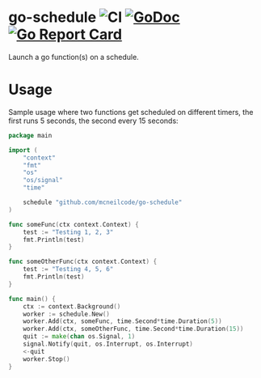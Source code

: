 # go-schedule ![CI](https://github.com/mcneilcode/go-schedule/workflows/Builds/badge.svg) [![GoDoc](https://godoc.org/github.com/mcneilcode/go-schedule?status.svg)](https://godoc.org/github.com/mcneilcode/go-schedule) [![Go Report Card](https://goreportcard.com/badge/github.com/mcneilcode/go-schedule)](https://goreportcard.com/report/github.com/mcneilcode/go-schedule)

Launch a go function(s) on a schedule.

# Usage

Sample usage where two functions get scheduled on different timers,
the first runs 5 seconds, the second every 15 seconds:

```go
package main

import (
	"context"
	"fmt"
	"os"
	"os/signal"
	"time"

	schedule "github.com/mcneilcode/go-schedule"
)

func someFunc(ctx context.Context) {
	test := "Testing 1, 2, 3"
	fmt.Println(test)
}

func someOtherFunc(ctx context.Context) {
	test := "Testing 4, 5, 6"
	fmt.Println(test)
}

func main() {
	ctx := context.Background()
	worker := schedule.New()
	worker.Add(ctx, someFunc, time.Second*time.Duration(5))
	worker.Add(ctx, someOtherFunc, time.Second*time.Duration(15))
	quit := make(chan os.Signal, 1)
	signal.Notify(quit, os.Interrupt, os.Interrupt)
	<-quit
	worker.Stop()
}
```
